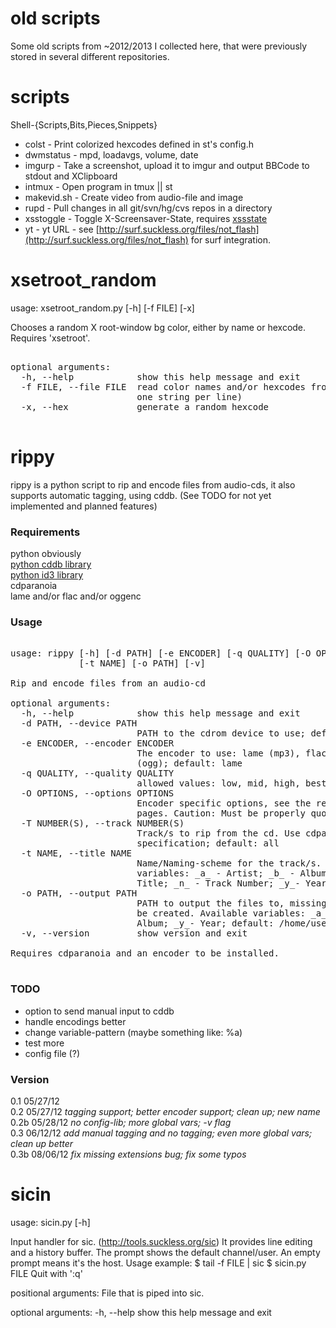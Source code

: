 # old scripts #
Some old scripts from ~2012/2013 I collected here, that were previously stored in several different repositories.

scripts
=======

Shell-{Scripts,Bits,Pieces,Snippets}

 - colst - Print colorized hexcodes defined in st's config.h  
 - dwmstatus - mpd, loadavgs, volume, date
 - imgurp - Take a screenshot, upload it to imgur and output BBCode to stdout and XClipboard
 - intmux - Open program in tmux || st
 - makevid.sh - Create video from audio-file and image
 - rupd - Pull changes in all git/svn/hg/cvs repos in a directory
 - xsstoggle - Toggle X-Screensaver-State, requires [xssstate](tools.suckless.org/xssstate)  
 - yt - yt URL - see [http://surf.suckless.org/files/not_flash](http://surf.suckless.org/files/not_flash) for surf integration.

xsetroot_random
===============
usage: xsetroot_random.py [-h] [-f FILE] [-x]

Chooses a random X root-window bg color, either by name or hexcode. Requires
'xsetroot'.

<pre>

optional arguments:
  -h, --help            show this help message and exit
  -f FILE, --file FILE  read color names and/or hexcodes from FILE (format:
                        one string per line)
  -x, --hex             generate a random hexcode

</pre>

rippy
=====

rippy is a python script to rip and encode files from audio-cds, it also supports automatic tagging, using cddb. 
(See TODO for not yet implemented and planned features)

### Requirements ###
python obviously  
[python cddb library](http://cddb-py.sourceforge.net/CDDB-1.0 "Get it!")  
[python id3 library](http://id3-py.sourceforge.net/ "Get it!")  
cdparanoia  
lame and/or flac and/or oggenc  

### Usage ###

<pre>

usage: rippy [-h] [-d PATH] [-e ENCODER] [-q QUALITY] [-O OPTIONS] [-T NUMBERS]
             [-t NAME] [-o PATH] [-v]

Rip and encode files from an audio-cd

optional arguments:
  -h, --help            show this help message and exit
  -d PATH, --device PATH
                        PATH to the cdrom device to use; default: /dev/cdrom
  -e ENCODER, --encoder ENCODER
                        The encoder to use: lame (mp3), flac (flac), oggenc
                        (ogg); default: lame
  -q QUALITY, --quality QUALITY
                        allowed values: low, mid, high, best; default: high
  -O OPTIONS, --options OPTIONS
                        Encoder specific options, see the respective man
                        pages. Caution: Must be properly quoted as one string!
  -T NUMBER(S), --track NUMBER(S)
                        Track/s to rip from the cd. Use cdparanoia compatible
                        specification; default: all
  -t NAME, --title NAME
                        Name/Naming-scheme for the track/s. Available
                        variables: _a_ - Artist; _b_ - Album; _t_ - Track
                        Title; _n_ - Track Number; _y_- Year; default: _n_-_t_
  -o PATH, --output PATH
                        PATH to output the files to, missing directories will
                        be created. Available variables: _a_ - Artist; _b_ -
                        Album; _y_- Year; default: /home/user/_a_-_b_/
  -v, --version         show version and exit

Requires cdparanoia and an encoder to be installed.

</pre>  
  

### TODO ###
- option to send manual input to cddb  
- handle encodings better  
- change variable-pattern (maybe something like: %a)  
- test more  
- config file (?)  
  
### Version ###
0.1  05/27/12  
0.2  05/27/12 _tagging support; better encoder support; clean up; new name_    
0.2b 05/28/12 _no config-lib; more global vars; -v flag_  
0.3  06/12/12 _add manual tagging and no tagging; even more global vars; clean up better_    
0.3b 08/06/12 _fix missing extensions bug; fix some typos_

sicin
=====

usage: sicin.py [-h] <FILE>

Input handler for sic. (http://tools.suckless.org/sic)
It provides line editing and a history buffer.
The prompt shows the default channel/user.
An empty prompt means it's the host.
Usage example:
  $ tail -f FILE | sic
  $ sicin.py FILE
Quit with ':q'

positional arguments:
  <FILE>      File that is piped into sic.

optional arguments:
  -h, --help  show this help message and exit
